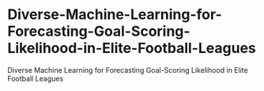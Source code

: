# Diverse-Machine-Learning-for-Forecasting-Goal-Scoring-Likelihood-in-Elite-Football-Leagues
Diverse Machine Learning for Forecasting Goal-Scoring Likelihood in Elite Football Leagues
